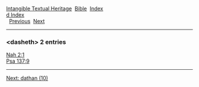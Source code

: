 [Intangible Textual Heritage](../../index)  [Bible](../index) 
[Index](index)   
[d Index](_d_)  
  [Previous](c02848)  [Next](c02850) 

------------------------------------------------------------------------

### &lt;dasheth&gt; 2 entries

[Nah 2:1](../kjv/nah002.htm#001)  
[Psa 137:9](../kjv/psa137.htm#009)  

------------------------------------------------------------------------

[Next: dathan (10)](c02850)
